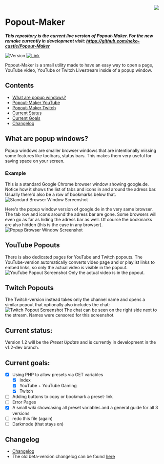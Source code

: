 <img src="http://popoutmaker.mitsunee.com/assets/icon64.png" align="right">

# Popout-Maker

***This repository is the current live version of Popout-Maker. For the new remake currently in development visit: https://github.com/neko-castle/Popout-Maker***

![Version](https://img.shields.io/badge/stable-1.2.2-green.svg)
[![Link](https://img.shields.io/badge/http://-popoutmaker.mitsunee.com-555555.svg?colorA=55DD88)](http://popoutmaker.mitsunee.com)

Popout-Maker is a small utility made to have an easy way to open a page, YouTube video, YouTube or Twitch Livestream inside of a popup window.  

## Contents

- [What are popup windows?](#what-are-popups)
- [Popout-Maker YouTube](#youtube-popout)
- [Popout-Maker Twitch](#twitch-popout)
- [Current Status](#status)
- [Current Goals](#goals)
- [Changelog](#changelog)

<a name="what-are-popups"></a>
## What are popup windows?

Popup windows are smaller browser windows that are intentionally missing some features like toolbars, status bars. This makes them very useful for saving space on your screen.

### Example

This is a standard Google Chrome browser window showing google.de. Notice how it shows the list of tabs and icons in and around the adress bar. Usually there'd also be a row of bookmarks below that.
![Standard Browser Window Screenshot](http://popoutmaker.mitsunee.com/assets/gitimg1.png)

Here's the popup window version of google.de in the very same browser. The tab row and icons around the adress bar are gone. Some browsers will even go as far as hiding the adress bar as well. Of course the bookmarks are also hidden (this is the case in any browser).
![Popup Browser Window Screenshot](http://popoutmaker.mitsunee.com/assets/gitimg2.png)

<a name="youtube-popout"></a>
## YouTube Popouts

There is also dedicated pages for YouTube and Twitch popouts. The YouTube-version automatically converts video page and or playlist links to embed links, so only the actual video is visible in the popout.  
![YouTube Popout Screenshot](http://popoutmaker.mitsunee.com/assets/gitimg3.png)
Only the actual video is in the popout.

<a name="twitch-popout"></a>
## Twitch Popouts

The Twitch-version instead takes only the channel name and opens a similar popout that optionally also includes the chat:  
![Twitch Popout Screenshot](http://popoutmaker.mitsunee.com/assets/gitimg4.png)
The chat can be seen on the right side next to the stream. Names were censored for this screenshot.

<a name="status"></a>
## Current status:

Version 1.2 will be the *Preset Update* and is currently in development in the v1.2-dev branch.

<a name="goals"></a>
## Current goals:

- [x] Using PHP to allow presets via GET variables
	- [x] Index
	- [x] YouTube + YouTube Gaming
	- [x] Twitch
- [ ] Adding buttons to copy or bookmark a preset-link
- [ ] Error Pages
- [x] A small wiki showcasing all preset variables and a general guide for all 3 versions
- [ ] redo this file (again)
- [ ] Darkmode (that stays on)

<a name="changelog"></a>
## Changelog

- [Changelog](CHANGELOG.md)
- The old beta-version changelog can be found [here](http://popoutmaker.mitsunee.com/changelog)
